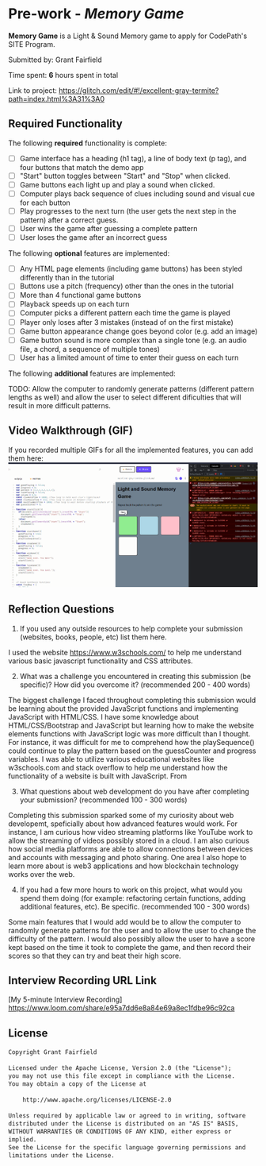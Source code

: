 # Pre-work - *Memory Game*

**Memory Game** is a Light & Sound Memory game to apply for CodePath's SITE Program. 

Submitted by: Grant Fairfield

Time spent: **6** hours spent in total

Link to project: https://glitch.com/edit/#!/excellent-gray-termite?path=index.html%3A31%3A0

## Required Functionality

The following **required** functionality is complete:

* [ ] Game interface has a heading (h1 tag), a line of body text (p tag), and four buttons that match the demo app
* [ ] "Start" button toggles between "Start" and "Stop" when clicked. 
* [ ] Game buttons each light up and play a sound when clicked. 
* [ ] Computer plays back sequence of clues including sound and visual cue for each button
* [ ] Play progresses to the next turn (the user gets the next step in the pattern) after a correct guess. 
* [ ] User wins the game after guessing a complete pattern
* [ ] User loses the game after an incorrect guess

The following **optional** features are implemented:

* [ ] Any HTML page elements (including game buttons) has been styled differently than in the tutorial
* [ ] Buttons use a pitch (frequency) other than the ones in the tutorial
* [ ] More than 4 functional game buttons
* [ ] Playback speeds up on each turn
* [ ] Computer picks a different pattern each time the game is played
* [ ] Player only loses after 3 mistakes (instead of on the first mistake)
* [ ] Game button appearance change goes beyond color (e.g. add an image)
* [ ] Game button sound is more complex than a single tone (e.g. an audio file, a chord, a sequence of multiple tones)
* [ ] User has a limited amount of time to enter their guess on each turn

The following **additional** features are implemented:

TODO: Allow the computer to randomly generate patterns (different pattern lengths as well) and allow the user to select different dificulties that will result in more difficult patterns.

## Video Walkthrough (GIF)

If you recorded multiple GIFs for all the implemented features, you can add them here:
![](https://github.com/Grant626/LightSoundMemoryGame/blob/glitch/SITE2020_GIF_Fairfield.gif)

## Reflection Questions
1. If you used any outside resources to help complete your submission (websites, books, people, etc) list them here. 

  I used the website https://www.w3schools.com/ to help me understand various basic javascript functionality and CSS attributes.

2. What was a challenge you encountered in creating this submission (be specific)? How did you overcome it? (recommended 200 - 400 words) 

  The biggest challenge I faced throughout completing this submission would be learning about the provided JavaScript functions and implementing JavaScript with        HTML/CSS. I have some knowledge about HTML/CSS/Bootstrap and JavaScript but learning how to make the website elements functions with JavaScript logic was more difficult than I thought. For instance, it was difficult for me to comprehend how the playSequence() could continue to play the pattern based on the guessCounter and progress variables.  I was able to utilize various educational websites like w3schools.com and stack overflow to help me understand how the functionality of a website is built with JavaScript. From 

3. What questions about web development do you have after completing your submission? (recommended 100 - 300 words) 

  Completing this submission sparked some of my curiosity about web developemt, speficially about how advanced features would work. For instance, I am curious how video streaming platforms like YouTube work to allow the streaming of videos possibly stored in a cloud. I am also curious how social media platforms are able to allow connections between devices and accounts with messaging and photo sharing. One area I also hope to learn more about is web3 applications and how blockchain technology works over the web.

4. If you had a few more hours to work on this project, what would you spend them doing (for example: refactoring certain functions, adding additional features, etc). Be specific. (recommended 100 - 300 words) 

  Some main features that I would add would be to allow the computer to randomly generate patterns for the user and to allow the user to change the difficulty of the pattern. I would also possibly allow the user to have a score kept based on the time it took to complete the game, and then record their scores so that they can try and beat their high score. 



## Interview Recording URL Link

[My 5-minute Interview Recording] https://www.loom.com/share/e95a7dd6e8a84e69a8ec1fdbe96c92ca


## License

    Copyright Grant Fairfield

    Licensed under the Apache License, Version 2.0 (the "License");
    you may not use this file except in compliance with the License.
    You may obtain a copy of the License at

        http://www.apache.org/licenses/LICENSE-2.0

    Unless required by applicable law or agreed to in writing, software
    distributed under the License is distributed on an "AS IS" BASIS,
    WITHOUT WARRANTIES OR CONDITIONS OF ANY KIND, either express or implied.
    See the License for the specific language governing permissions and
    limitations under the License.
